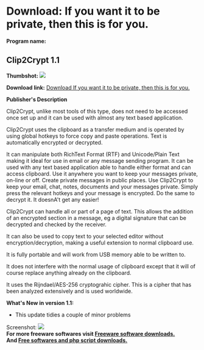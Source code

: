 # Download: If you want it to be private, then this is for you.

**Program name:**

## Clip2Crypt 1.1

  
**Thumbshot:** ![](http://www.freewarefiles.com/screenshot/clip2crypt_md.jpg)   
  
**Download link:** [Download If you want it to be private, then this is for you.](http://freesoftwares.boysofts.com/Clip2Crypt_program_65047.html)  
  


**Publisher's Description**  
  


Clip2Crypt, unlike most tools of this type, does not need to be accessed once set up and it can be used with almost any text based application. 

Clip2Crypt uses the clipboard as a transfer medium and is operated by using global hotkeys to force copy and paste operations. Text is automatically encrypted or decrypted. 

It can manipulate both RichText Format (RTF) and Unicode/Plain Text making it ideal for use in email or any message sending program. It can be used with any text based application able to handle either format and can access clipboard. Use it anywhere you want to keep your messages private, on-line or off. Create private messages in public places. Use Clip2Crypt to keep your email, chat, notes, documents and your messages private. Simply press the relevant hotkeys and your message is encrypted. Do the same to decrypt it. It doesnA't get any easier! 

Clip2Crypt can handle all or part of a page of text. This allows the addition of an encrypted section in a message, eg a digital signature that can be decrypted and checked by the receiver.

It can also be used to copy text to your selected editor without encryption/decryption, making a useful extension to normal clipboard use.

It is fully portable and will work from USB memory able to be written to.

It does not interfere with the normal usage of clipboard except that it will of course replace anything already on the clipboard. 

It uses the Rijndael/AES-256 cryptograhic cipher. This is a cipher that has been analyzed extensively and is used worldwide. 

**What's New in version 1.1:**

  * This update tidies a couple of minor problems 

  
  
Screenshot: ![](http://www.freewarefiles.com/screenshot/clip2crypt.jpg)   
**For more freeware softwares visit [Freeware software downloads.](http://freesoftwares.boysofts.com/)**   
**And [Free softwares and php script downloads.](http://www.boysofts.com/)**
